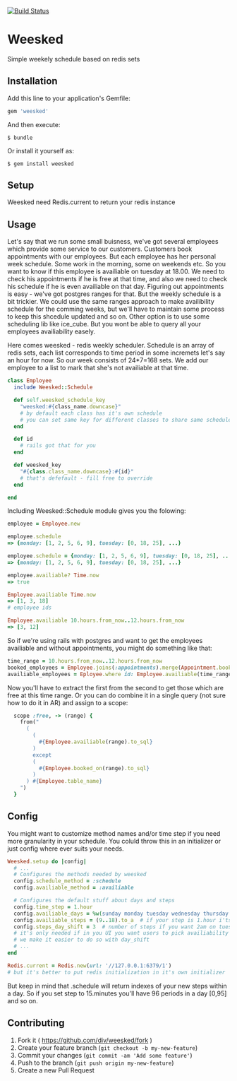 [![Build Status](https://travis-ci.org/div/weesked.svg?branch=master)](https://travis-ci.org/div/weesked)

# Weesked

Simple weekely schedule based on redis sets

## Installation

Add this line to your application's Gemfile:

```ruby
gem 'weesked'
```

And then execute:

    $ bundle

Or install it yourself as:

    $ gem install weesked

## Setup

  Weesked need Redis.current to return your redis instance

## Usage

Let's say that we run some small buisness, we've got several employees which provide some service to our customers. Customers book appointments with our employees. But each employee has her personal week schedule. Some work in the morning, some on weekends etc. So you want to know if this employee is availiable on tuesday at 18.00. We need to check his appointments if he is free at that time, and also we need to check his schedule if he is even availiable on that day. Figuring out appointments is easy - we've got postgres ranges for that. But the weekly schedule is a bit trickier. We could use the same ranges approach to make availibility schedule for the comming weeks, but we'll have to maintain some process to keep this shcedule updated and so on. Other option is to use some scheduling lib like ice_cube. But you wont be able to query all your employees availiability easely.

Here comes weesked - redis weekly scheduler. Schedule is an array of redis sets, each list corresponds to time period in some incremets let's say an hour for now. So our week consists of 24*7=168 sets. We add our employee to a list to mark that she's not availiable at that time.

```ruby
class Employee
  include Weesked::Schedule

  def self.weesked_schedule_key
    "weesked:#{class_name.downcase}"
    # by default each class has it's own schedule
    # you can set same key for different classes to share same schedule
  end

  def id
    # rails got that for you
  end

  def weesked_key
    "#{class.class_name.downcase}:#{id}"
    # that's defefault - fill free to override
  end

end
```

Including Weesked::Schedule module gives you the folowing:

```ruby
employee = Employee.new

employee.schedule
=> {monday: [1, 2, 5, 6, 9], tuesday: [0, 18, 25], ...}

employee.schedule = {monday: [1, 2, 5, 6, 9], tuesday: [0, 18, 25], ...}
=> {monday: [1, 2, 5, 6, 9], tuesday: [0, 18, 25], ...}

employee.availiable? Time.now
=> true

Employee.availiable Time.now
=> [1, 3, 18]
# employee ids

Employee.availiable 10.hours.from_now..12.hours.from_now
=> [3, 12]
```

So if we're using rails with postgres and want to get the employees availiable and without appointments, you might do something like that:

```ruby
time_range = 10.hours.from_now..12.hours.from_now
booked_employees = Employee.joins(:appointments).merge(Appointment.booked_on(time_range))
availiable_employees = Eployee.where id: Employee.availiable(time_range)
```
Now you'll have to extract the first from the second to get those which are free at this time range.
Or you can do combine it in a single query (not sure how to do it in AR) and assign to a scope:

```ruby
  scope :free, -> (range) {
    from("
      (
        (
          #{Employee.availiable(range).to_sql}
        )
        except
        (
          #{Employee.booked_on(range).to_sql}
        )
      ) #{Employee.table_name}
    ")
  }
```

## Config

You might want to customize method names and/or time step if you need more granularity in your schedule.
You coluld throw this in an initializer or just config where ever suits your needs.

```ruby
Weesked.setup do |config|
  # ...
  # Configures the methods needed by weesked
  config.schedule_method = :schedule
  config.availiable_method = :availiable

  # Configures the default stuff about days and steps
  config.time_step = 1.hour
  config.availiable_days = %w(sunday monday tuesday wednesday thursday friday saturday)
  config.availiable_steps = (9..18).to_a  # if your step is 1.hour i'ts typical workours
  config.steps_day_shift = 3  # number of steps if you want 2am on tuesday still be 'on monday'
  # it's only needed if in you UI you want users to pick availiability on monday: from 18pm to 2am
  # we make it easier to do so with day_shift
  # ...
end

Redis.current = Redis.new(url: '//127.0.0.1:6379/1')
# but it's better to put redis initialization in it's own initializer
```
But keep in mind that .schedule will return indexes of your new steps within a day. So if you set step to 15.minutes you'll have 96 periods in a day [0,95] and so on.


## Contributing

1. Fork it ( https://github.com/div/weesked/fork )
2. Create your feature branch (`git checkout -b my-new-feature`)
3. Commit your changes (`git commit -am 'Add some feature'`)
4. Push to the branch (`git push origin my-new-feature`)
5. Create a new Pull Request
